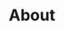 ---
layout: page
title: About
permalink: /about/
hero_title: "Who We Are"
hero_text: "We’re neighbors, friends, and changemakers reclaiming space and growing something real. In the heart of South Louisville’s District 21, we’ve turned a forgotten lot into a living orchard—rooted in care, built by community, and open to everyone."
hero_button:
  href: /jump
  text: Join us
sections:
  - id: how
    title: "How We Started"
    content:
      - "The idea began as a simple conversation about reclaiming a vacant lot—and quickly grew into something bigger. We saw an opportunity to turn concrete into connection, to plant more than trees: to plant belonging. From that seed of an idea, the orchard was born."
    button:
      href: /jump
      text: Get Involved
  - id: what
    title: "What We Do"
    content:
      - "We cultivate sustainability, creativity, and joy through shared work and shared harvests. From planting and pruning to community clean-up days, seasonal projects, and gathering the yield, every effort deepens the connection between neighbors and the land we care for together."
    # Video uploaded to YouTube and link to be added later
    youtube: "https://www.youtube.com/"
    alt: "Funding that we need to cultivate our beautiful self-sustaining green space."
    button:
      href: /jump
      text: Jump In
---